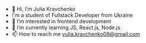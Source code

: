 - 👋 Hi, I’m Julia Kravchenko
- I'm a student of Fullstack Developer from Ukraine
- 👀 I’m interested in frontend development
- 🌱 I’m currently learning JS, React.js, Node.js
- 📫 How to reach me yulia.kravchenko08@gmail.com


<!---
JuliaKravchenko8/JuliaKravchenko8 is a ✨ special ✨ repository because its `README.md` (this file) appears on your GitHub profile.
You can click the Preview link to take a look at your changes.
--->
